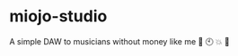# miojo-studio
A simple DAW to musicians without money like me :rocket: :clock10: :boom: :spaghetti:
